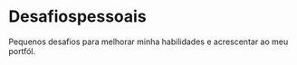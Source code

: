 # Desafiospessoais

Pequenos desafios para melhorar minha habilidades e acrescentar ao meu portfól.
